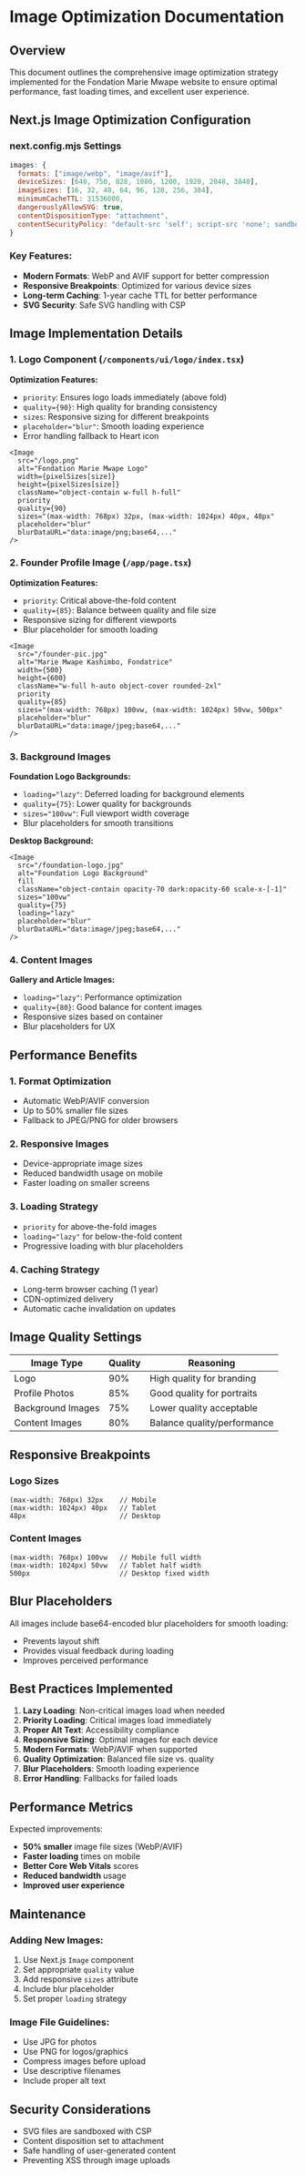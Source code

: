# Image Optimization Documentation

## Overview

This document outlines the comprehensive image optimization strategy implemented for the Fondation Marie Mwape website to ensure optimal performance, fast loading times, and excellent user experience.

## Next.js Image Optimization Configuration

### next.config.mjs Settings

```javascript
images: {
  formats: ["image/webp", "image/avif"],
  deviceSizes: [640, 750, 828, 1080, 1200, 1920, 2048, 3840],
  imageSizes: [16, 32, 48, 64, 96, 128, 256, 384],
  minimumCacheTTL: 31536000,
  dangerouslyAllowSVG: true,
  contentDispositionType: "attachment",
  contentSecurityPolicy: "default-src 'self'; script-src 'none'; sandbox;",
}
```

### Key Features:
- **Modern Formats**: WebP and AVIF support for better compression
- **Responsive Breakpoints**: Optimized for various device sizes
- **Long-term Caching**: 1-year cache TTL for better performance
- **SVG Security**: Safe SVG handling with CSP

## Image Implementation Details

### 1. Logo Component (`/components/ui/logo/index.tsx`)

**Optimization Features:**
- `priority`: Ensures logo loads immediately (above fold)
- `quality={90}`: High quality for branding consistency
- `sizes`: Responsive sizing for different breakpoints
- `placeholder="blur"`: Smooth loading experience
- Error handling fallback to Heart icon

```tsx
<Image
  src="/logo.png"
  alt="Fondation Marie Mwape Logo"
  width={pixelSizes[size]}
  height={pixelSizes[size]}
  className="object-contain w-full h-full"
  priority
  quality={90}
  sizes="(max-width: 768px) 32px, (max-width: 1024px) 40px, 48px"
  placeholder="blur"
  blurDataURL="data:image/png;base64,..."
/>
```

### 2. Founder Profile Image (`/app/page.tsx`)

**Optimization Features:**
- `priority`: Critical above-the-fold content
- `quality={85}`: Balance between quality and file size
- Responsive sizing for different viewports
- Blur placeholder for smooth loading

```tsx
<Image
  src="/founder-pic.jpg"
  alt="Marie Mwape Kashimbo, Fondatrice"
  width={500}
  height={600}
  className="w-full h-auto object-cover rounded-2xl"
  priority
  quality={85}
  sizes="(max-width: 768px) 100vw, (max-width: 1024px) 50vw, 500px"
  placeholder="blur"
  blurDataURL="data:image/jpeg;base64,..."
/>
```

### 3. Background Images

**Foundation Logo Backgrounds:**
- `loading="lazy"`: Deferred loading for background elements
- `quality={75}`: Lower quality for backgrounds
- `sizes="100vw"`: Full viewport width coverage
- Blur placeholders for smooth transitions

**Desktop Background:**
```tsx
<Image
  src="/foundation-logo.jpg"
  alt="Foundation Logo Background"
  fill
  className="object-contain opacity-70 dark:opacity-60 scale-x-[-1]"
  sizes="100vw"
  quality={75}
  loading="lazy"
  placeholder="blur"
  blurDataURL="data:image/jpeg;base64,..."
/>
```

### 4. Content Images

**Gallery and Article Images:**
- `loading="lazy"`: Performance optimization
- `quality={80}`: Good balance for content images
- Responsive sizes based on container
- Blur placeholders for UX

## Performance Benefits

### 1. **Format Optimization**
- Automatic WebP/AVIF conversion
- Up to 50% smaller file sizes
- Fallback to JPEG/PNG for older browsers

### 2. **Responsive Images**
- Device-appropriate image sizes
- Reduced bandwidth usage on mobile
- Faster loading on smaller screens

### 3. **Loading Strategy**
- `priority` for above-the-fold images
- `loading="lazy"` for below-the-fold content
- Progressive loading with blur placeholders

### 4. **Caching Strategy**
- Long-term browser caching (1 year)
- CDN-optimized delivery
- Automatic cache invalidation on updates

## Image Quality Settings

| Image Type | Quality | Reasoning |
|-----------|---------|-----------|
| Logo | 90% | High quality for branding |
| Profile Photos | 85% | Good quality for portraits |
| Background Images | 75% | Lower quality acceptable |
| Content Images | 80% | Balance quality/performance |

## Responsive Breakpoints

### Logo Sizes
```
(max-width: 768px) 32px    // Mobile
(max-width: 1024px) 40px   // Tablet
48px                       // Desktop
```

### Content Images
```
(max-width: 768px) 100vw   // Mobile full width
(max-width: 1024px) 50vw   // Tablet half width
500px                      // Desktop fixed width
```

## Blur Placeholders

All images include base64-encoded blur placeholders for smooth loading:
- Prevents layout shift
- Provides visual feedback during loading
- Improves perceived performance

## Best Practices Implemented

1. **Lazy Loading**: Non-critical images load when needed
2. **Priority Loading**: Critical images load immediately
3. **Proper Alt Text**: Accessibility compliance
4. **Responsive Sizing**: Optimal images for each device
5. **Modern Formats**: WebP/AVIF when supported
6. **Quality Optimization**: Balanced file size vs. quality
7. **Blur Placeholders**: Smooth loading experience
8. **Error Handling**: Fallbacks for failed loads

## Performance Metrics

Expected improvements:
- **50% smaller** image file sizes (WebP/AVIF)
- **Faster loading** times on mobile
- **Better Core Web Vitals** scores
- **Reduced bandwidth** usage
- **Improved user experience**

## Maintenance

### Adding New Images:
1. Use Next.js `Image` component
2. Set appropriate `quality` value
3. Add responsive `sizes` attribute
4. Include blur placeholder
5. Set proper `loading` strategy

### Image File Guidelines:
- Use JPG for photos
- Use PNG for logos/graphics
- Compress images before upload
- Use descriptive filenames
- Include proper alt text

## Security Considerations

- SVG files are sandboxed with CSP
- Content disposition set to attachment
- Safe handling of user-generated content
- Preventing XSS through image uploads